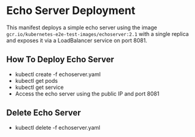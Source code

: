 # Echo Server Deployment

This manifest deploys a simple echo server using the image `gcr.io/kubernetes-e2e-test-images/echoserver:2.1` with a single replica and exposes it via a LoadBalancer service on port 8081.

## How To Deploy Echo Server

- kubectl create -f echoserver.yaml
- kubectl get pods
- kubectl get service
- Access the echo server using the public IP and port 8081

## Delete Echo Server

- kubectl delete -f echoserver.yaml
